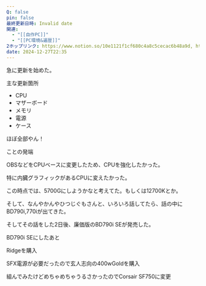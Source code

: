 ```yaml
---
Q: false
pin: false
最終更新日時: Invalid date
関連:
  - "[[自作PC]]"
  - "[[PC環境&遍歴]]"
2ホップリンク: https://www.notion.so/10e1121f1cf680c4a8c5cecac6b48a9d, https://www.notion.so/1101121f1cf68073bfa9ec3235c06f61, https://www.notion.so/1101121f1cf680828c80e49572807ac8, https://www.notion.so/1141121f1cf68077ba36e8a857265fb0, https://www.notion.so/1191121f1cf68093a976e5387333ca4a, https://www.notion.so/11c1121f1cf68090b0a6fd9ac7c31c0a, https://www.notion.so/11e1121f1cf68051853decacc2ae16ff, https://www.notion.so/11e1121f1cf680aaa1defdc034df3369, https://www.notion.so/1201121f1cf68035a870db26fd6eed98, https://www.notion.so/1211121f1cf6802386d1fdf5fe0b03f4, https://www.notion.so/526abee8ef61413abf3cc752e7f9770f, https://www.notion.so/f3dc85f976e640ceaf469d105f4bc988,https://www.notion.so/10e1121f1cf680c4a8c5cecac6b48a9d, https://www.notion.so/1201121f1cf68035a870db26fd6eed98, https://www.notion.so/1201121f1cf680deb46eef35d04c268d, https://www.notion.so/1211121f1cf6802386d1fdf5fe0b03f4, https://www.notion.so/1d8438c238c44e1385993f33636f0fbd, https://www.notion.so/264cf34df21246b78f4df2fd592f734d, https://www.notion.so/4c21e168c38c4c40971d368dc1a63347, https://www.notion.so/5d3b6c787dd546cfbabeae3fa7311715, https://www.notion.so/61f07e380208485594fb69d25c212af8, https://www.notion.so/685ee866407a41babbd548581ebdcd8b
date: 2024-12-27T22:35
---
```

  

急に更新を始めた。

  

主な更新箇所

- CPU
- マザーボード
- メモリ
- 電源
- ケース

ほぼ全部やん！

  

ことの発端

OBSなどをCPUベースに変更したため、CPUを強化したかった。

特に内臓グラフィックがあるCPUに変えたかった。

この時点では、5700Gにしようかなと考えてた。もしくは12700Kとか。

  

そして、なんやかんやひつじぐもさんと、いろいろ話してたら、話の中にBD790i,770iが出てきた。

そしてその話をした2日後、廉価版のBD790i SEが発売した。

  

BD790i SEにしたあと

Ridgeを購入

SFX電源が必要だったので玄人志向の400wGoldを購入

  

組んでみたけどめちゃめちゃうるさかったのでCorsair SF750に変更